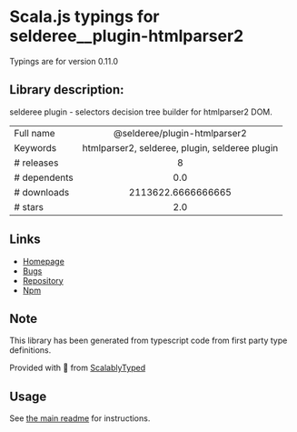 
# Scala.js typings for selderee__plugin-htmlparser2

Typings are for version 0.11.0

## Library description:
selderee plugin - selectors decision tree builder for htmlparser2 DOM.

|                    |                 |
| ------------------ | :-------------: |
| Full name          | @selderee/plugin-htmlparser2 |
| Keywords           | htmlparser2, selderee, plugin, selderee plugin |
| # releases         | 8 |
| # dependents       | 0.0 |
| # downloads        | 2113622.6666666665 |
| # stars            | 2.0 |

## Links
- [Homepage](https://github.com/mxxii/selderee)
- [Bugs](https://github.com/mxxii/selderee/issues)
- [Repository](https://github.com/mxxii/selderee)
- [Npm](https://www.npmjs.com/package/%40selderee%2Fplugin-htmlparser2)
    


## Note
This library has been generated from typescript code from first party type definitions.

Provided with :purple_heart: from [ScalablyTyped](https://github.com/oyvindberg/ScalablyTyped)

## Usage
See [the main readme](../../readme.md) for instructions.


